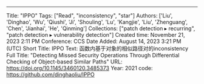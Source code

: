 ---
Title: "IPPO"
Tags: ["Read", "inconsistency", "star"]
Authors: ['Liu', 'Dinghao', 'Wu', 'Qiushi', 'Ji', 'Shouling', 'Lu', 'Kangjie', 'Liu', 'Zhenguang', 'Chen', 'Jianhai', 'He', 'Qinming']
Collections: ["patch detection ▸ recurring", "patch detection ▸ vulnerability detection"]
Created time: November 21, 2023 2:11 PM
Conference: CCS
Date Added: August 14, 2023 3:21 PM (UTC)
Short Title: IPPO
Text: 函数内基于对象的相似路径对的inconsistency
Full Title: "Detecting Missed Security Operations Through Differential Checking of Object-based Similar Paths"
URL: https://doi.org/10.1145/3460120.3485373
Year: 2021
code: https://github.com/dinghaoliu/IPPO
